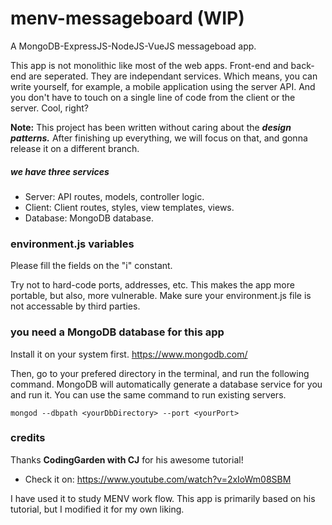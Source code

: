 # menv-messageboard (WIP)
A MongoDB-ExpressJS-NodeJS-VueJS messageboad app.

This app is not monolithic like most of the web apps. Front-end and back-end are seperated. They are independant services. Which means, you can write yourself, for example, a mobile application using the server API. And you don't have to touch on a single line of code from the client or the server. Cool, right?

**Note:** This project has been written without caring about the ***design patterns.*** After finishing up everything, we will focus on that, and gonna release it on a different branch. 

##### we have three services 
* Server: API routes, models, controller logic.
* Client: Client routes, styles, view templates, views.
* Database: MongoDB database.  

### environment.js variables 
Please fill the fields on the "i" constant. 

Try not to hard-code ports, addresses, etc. This makes the app more portable, but also, more vulnerable. Make sure your environment.js file is not accessable by third parties.  

### you need a MongoDB database for this app 
Install it on your system first.
https://www.mongodb.com/

Then, go to your prefered directory in the terminal, and run the following command. MongoDB will automatically generate a database service for you and run it. You can use the same command to run existing servers.  
```
mongod --dbpath <yourDbDirectory> --port <yourPort>
```

### credits
Thanks **CodingGarden with CJ** for his awesome tutorial!

* Check it on: https://www.youtube.com/watch?v=2xIoWm08SBM

I have used it to study MENV work flow. This app is primarily based on his tutorial, but I modified it for my own liking.  